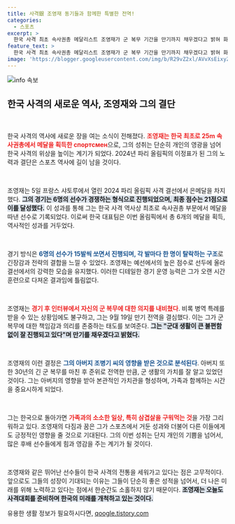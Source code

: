 ```yaml
---
title: 사격銀 조영재 동기들과 함께한 특별한 전역!
categories:
  - 스포츠
excerpt: >
  한국 사격 최초 속사권총 메달리스트 조영재가 군 복무 기간을 만기까지 채우겠다고 밝혀 화제! 아버지의 영향을 받아 전역 후 소소한 소망을 이루고 싶다는 그의 솔직한 마음을 들어보세요.
feature_text: >
  한국 사격 최초 속사권총 메달리스트 조영재가 군 복무 기간을 만기까지 채우겠다고 밝혀 화제! 아버지의 영향을 받아 전역 후 소소한 소망을 이루고 싶다는 그의 솔직한 마음을 들어보세요.
image: 'https://blogger.googleusercontent.com/img/b/R29vZ2xl/AVvXsEixyZcFfHzMRdzZMjFBmAUKJYCLCGyLL1o632UiGVXcaFdKo_bkvkuCioo0uUKlGfBVcT3P84aROyZIXSBEx3Aw5nCQ3pTgDom1WDC4m8eifvWiAmWEEVb4x6G_l8C0QH225ldMjyaFvpxGEBGNO37VmDTDMHGhJPq73UglMfDca1-0aw/s1600/blogspot.png'
---
```


<p><img src="https://blogger.googleusercontent.com/img/b/R29vZ2xl/AVvXsEixyZcFfHzMRdzZMjFBmAUKJYCLCGyLL1o632UiGVXcaFdKo_bkvkuCioo0uUKlGfBVcT3P84aROyZIXSBEx3Aw5nCQ3pTgDom1WDC4m8eifvWiAmWEEVb4x6G_l8C0QH225ldMjyaFvpxGEBGNO37VmDTDMHGhJPq73UglMfDca1-0aw/s1600/blogspot.png" alt="info 속보" /></p>

<h2 data-ke-size="size26">한국 사격의 새로운 역사, 조영재와 그의 결단</h2>

<p data-ke-size="size16">&nbsp;</p>

<p>한국 사격의 역사에 새로운 장을 여는 소식이 전해졌다. <b><span style="color: #ee2323;">조영재는 한국 최초로 25m 속사권총에서 메달을 획득한 спортсмен</span></b>으로, 그의 성취는 단순히 개인의 영광을 넘어 한국 사격의 위상을 높이는 계기가 되었다. 2024년 파리 올림픽의 이정표가 된 그의 노력과 결단은 스포츠 역사에 길이 남을 것이다.</p>

<p data-ke-size="size16">&nbsp;</p>

<p>조영재는 5일 프랑스 샤토루에서 열린 2024 파리 올림픽 사격 결선에서 은메달을 차지했다. <b><span style="background-color: #21538527;">그의 경기는 6명의 선수가 경쟁하는 형식으로 진행되었으며, 최종 점수는 21점으로 이를 달성했다.</span></b> 이 성과를 통해 그는 한국 사격 역사상 최초로 속사권총 부문에서 메달을 따낸 선수로 기록되었다. 이로써 한국 대표팀은 이번 올림픽에서 총 6개의 메달을 획득, 역사적인 성과를 거두었다.</p>

<p data-ke-size="size16">&nbsp;</p>

<p>경기 방식은 <b><span style="color: #1a5490;">6명의 선수가 15발씩 쏘면서 진행되며, 각 발마다 한 명이 탈락하는 구조</span></b>로 긴장감과 전략의 결합을 느낄 수 있었다. 조영재는 예선에서의 높은 점수로 선두에 올라 결선에서의 강력한 모습을 유지했다. 이러한 디테일한 경기 운영 능력은 그가 오랜 시간 훈련으로 다져온 결과임에 틀림없다.</p>

<p data-ke-size="size16">&nbsp;</p>

<p>조영재는 <b><span style="color: #ee2323;">경기 후 인터뷰에서 자신의 군 복무에 대한 의지를 내비쳤다</span></b>. 비록 병역 특례를 받을 수 있는 상황임에도 불구하고, 그는 9월 19일 만기 전역을 결심했다. 이는 그가 군 복무에 대한 책임감과 의리를 존중하는 태도를 보여준다. <b><span style="background-color: #21538527;">그는 "군대 생활이 큰 불편함 없이 잘 진행되고 있다"며 만기를 채우겠다고 밝혔다.</span></b></p>

<p data-ke-size="size16">&nbsp;</p>

<p>조영재의 이런 결정은 <b><span style="color: #1a5490;">그의 아버지 조병기 씨의 영향을 받은 것으로 분석된다</span></b>. 아버지 또한 30년의 긴 군 복무를 마친 후 준위로 전역한 만큼, 군 생활의 가치를 잘 알고 있었던 것이다. 그는 아버지의 영향을 받아 본관적인 가치관을 형성하며, 가족과 함께하는 시간을 중요시하게 되었다.</p>

<p data-ke-size="size16">&nbsp;</p>

<p>그는 한국으로 돌아가면 <b><span style="color: #ee2323;">가족과의 소소한 일상, 특히 삼겹살을 구워먹는 것</span></b>을 가장 그리워하고 있다. 조영재의 다짐과 꿈은 그가 스포츠에서 거둔 성과와 더불어 다른 이들에게도 긍정적인 영향을 줄 것으로 기대된다. 그의 이번 성취는 단지 개인의 기쁨을 넘어서, 많은 후배 선수들에게 힘과 영감을 주는 계기가 될 것이다.</p>

<p data-ke-size="size16">&nbsp;</p>

<p>조영재와 같은 뛰어난 선수들이 한국 사격의 전통을 세워가고 있다는 점은 고무적이다. 앞으로도 그들의 성장이 기대되는 이유는 그들이 단순히 좋은 성적을 넘어서, 더 나은 미래를 위해 노력하고 있다는 점에서 한순간도 소홀하지 않기 때문이다. <b><span style="background-color: #21538527;">조영재는 오늘도 사격대회를 준비하며 한국의 미래를 개척하고 있는 것이다.</span></b></p>
유용한 생활 정보가 필요하시다면, <a href="https://qoogle.tistory.com" rel="dofollow">qoogle.tistory.com</a>


